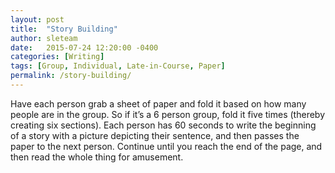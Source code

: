 ```yaml
---
layout: post
title:  "Story Building"
author: sleteam
date:   2015-07-24 12:20:00 -0400
categories: [Writing]
tags: [Group, Individual, Late-in-Course, Paper]
permalink: /story-building/
---
```

Have each person grab a sheet of paper and fold it based on how many people are in the group. So if it’s a 6 person group, fold it five times (thereby creating six sections). Each person has 60 seconds to write the beginning of a story with a picture depicting their sentence, and then passes the paper to the next person. Continue until you reach the end of the page, and then read the whole thing for amusement.